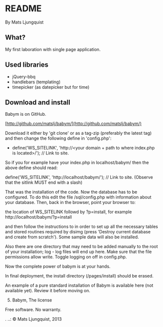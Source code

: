 # README
By Mats Ljungquist

## What?
My first laboration with single page application.

## Used libraries
 * jQuery-bbq
 * handlebars (templating)
 * timepicker (as datepicker but for time)

## Download and install
 
Babym is on GitHub.
 
[http://github.com/matslj/babym/](http://github.com/matslj/babym/)
 
Download it either by 'git clone' or as a tag-zip (preferably the latest tag) and
then change the following define in 'config.php':

- define('WS_SITELINK',   'http://<your domain + path to where index.php is located>/'); // Link to site.

So if you for example have your index.php in localhost/babym/ then the above define should read:

define('WS_SITELINK',   'http://localhost/babym/'); // Link to site. (Observe that the sitlink MUST end with a slash)

That was the installation of the code. Now the database has to be configured. To do this
edit the file <your install directory>/sql/config.php with information about your database. Then,
back in the browser, point your browser to:

the location of WS_SITELINK followd by ?p=install, for example http://localhost/babym/?p=install

and then follow the instructions to in order to set up all the necessary tables and stored routines
required by disimg (press 'Destroy current database and create from scratch'). Some sample data
will also be installed.

Also there are one directory that may need to be added manually to the root of your installation;
log - log files will end up here. Make sure that the file permissions allow write. Toggle logging on off in config.php.

Now the complete power of babym is at your hands.

In final deployment, the install directory (<your install directory>/pages/install) should be erased.
 
An example of a pure standard installation of Babym is available here (not available yet). Review it before moving
on.
 
5. Babym, The license
 
Free software. No warranty.
 
 .
..: &copy; Mats Ljungquist, 2013